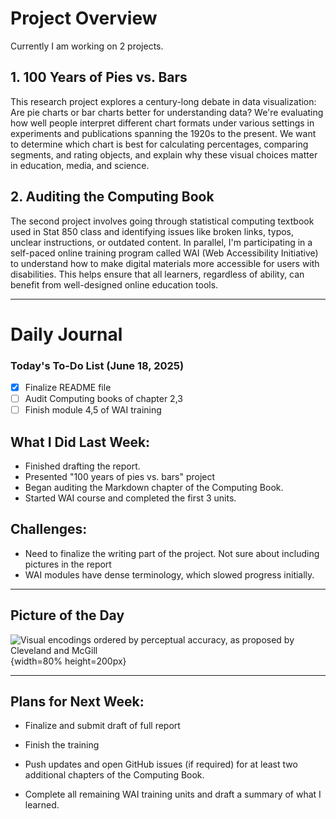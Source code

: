 # Project Overview

Currently I am working on 2 projects.

## 1. 100 Years of Pies vs. Bars

This research project explores a century-long debate in data visualization: Are pie charts or bar charts better for understanding data?  We're evaluating how well people interpret different chart formats under various settings in experiments and publications spanning the 1920s to the present.  We want to determine which chart is best for calculating percentages, comparing segments, and rating objects, and explain why these visual choices matter in education, media, and science.

## 2. Auditing the Computing Book

The second project involves going through statistical computing textbook used in Stat 850 class and identifying issues like broken links, typos, unclear instructions, or outdated content. In parallel, I'm participating in a self-paced online training program called WAI (Web Accessibility Initiative) to understand how to make digital materials more accessible for users with disabilities. This helps ensure that all learners, regardless of ability, can benefit from well-designed online education tools.

---

# Daily Journal

### Today's To-Do List (June 18, 2025)

-   [x] Finalize README file
-   [ ] Audit Computing books of chapter 2,3
-   [ ] Finish module 4,5 of WAI training

## What I Did Last Week:

-   Finished drafting the report.
-   Presented "100 years of pies vs. bars" project
-   Began auditing the Markdown chapter of the Computing Book.
-   Started WAI course and completed the first 3 units.

## Challenges:

-   Need to finalize the writing part of the project. Not sure about including pictures in the report
-   WAI modules have dense terminology, which slowed progress initially.

---

## Picture of the Day


![*Visual encodings ordered by perceptual accuracy, as proposed by Cleveland and McGill*](cleveland-mcgill.jpg){width=80% height=200px}

---

## Plans for Next Week:

-   Finalize and submit draft of full report

-   Finish the training

-   Push updates and open GitHub issues (if required) for at least two additional chapters of the Computing Book.

-   Complete all remaining WAI training units and draft a summary of what I learned.

